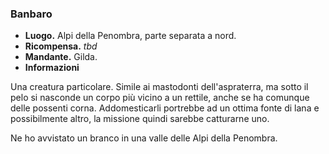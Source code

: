 ### **Banbaro**
* **Luogo.**  Alpi della Penombra, parte separata a nord.  
* **Ricompensa.** *tbd*  
* **Mandante.** Gilda.  
* **Informazioni**
<div class="dialogue">
    <div class="icon kynthea"></div>
    <p>Una creatura particolare. Simile ai mastodonti dell'aspraterra, ma sotto il pelo si nasconde un corpo più vicino a un rettile, anche se ha comunque delle possenti corna. Addomesticarli portrebbe ad un ottima fonte di lana e possibilmente altro, la missione quindi sarebbe catturarne uno.</p>
</div>
<div class="dialogue">
    <div class="icon chestibor"></div>
    <p>Ne ho avvistato un branco in una valle delle Alpi della Penombra.</p>
</div>

